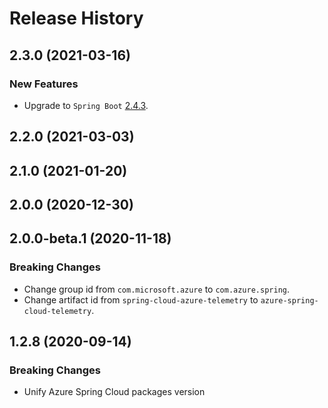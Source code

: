 # Release History

## 2.3.0 (2021-03-16)
### New Features
- Upgrade to `Spring Boot` [2.4.3](https://github.com/spring-projects/spring-boot/releases/tag/v2.4.3).

## 2.2.0 (2021-03-03)


## 2.1.0 (2021-01-20)


## 2.0.0 (2020-12-30)

## 2.0.0-beta.1 (2020-11-18)
### Breaking Changes
- Change group id from `com.microsoft.azure` to `com.azure.spring`.
- Change artifact id from `spring-cloud-azure-telemetry` to `azure-spring-cloud-telemetry`.

## 1.2.8 (2020-09-14)
### Breaking Changes
- Unify Azure Spring Cloud packages version
